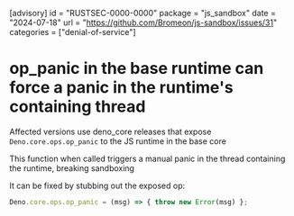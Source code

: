 [advisory]
id = "RUSTSEC-0000-0000"
package = "js_sandbox"
date = "2024-07-18"
url = "https://github.com/Bromeon/js-sandbox/issues/31"
categories = ["denial-of-service"]

# op_panic in the base runtime can force a panic in the runtime's containing thread

Affected versions use deno_core releases that expose `Deno.core.ops.op_panic` to the JS runtime in the base core

This function when called triggers a manual panic in the thread containing the runtime, breaking sandboxing

It can be fixed by stubbing out the exposed op:
```javascript
Deno.core.ops.op_panic = (msg) => { throw new Error(msg) };
```